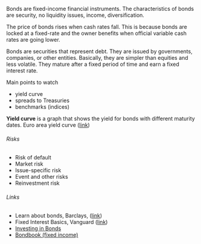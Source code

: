 ﻿Bonds are fixed-income financial instruments. The characteristics of bonds are security, no liquidity issues, income, diversification.

The price of bonds rises when cash rates fall. This is because bonds are locked at a fixed-rate and the owner benefits when official variable cash rates are going lower.
	
Bonds are securities that represent debt. They are issued by governments, companies, or other entities. Basically, they are simpler than equities and less volatile. They mature after a fixed period of time and earn a fixed interest rate.

Main points to watch

- yield curve 
- spreads to Treasuries 
- benchmarks (indices) 

**Yield curve** is a graph that shows the yield for bonds with different maturity dates. Euro area yield curve ([link](http://www.ecb.europa.eu/stats/money/yc/html/index.en.html))

###### Risks

- Risk of default
- Market risk
- Issue-specific risk
- Event and other risks
- Reinvestment risk

###### Links

- Learn about bonds, Barclays, (<a href="http://www.fixedincomeinvestor.co.uk/x/mem_barclays/learnaboutbonds.html?nodeid=49">link</a>)
- Fixed Interest Basics, Vanguard (<a href="http://www.vanguard.com.au/personal_investors/knowledge-centre/investment/basics/en/fixed-interest-basics.cfm" target="_blank">link</a>)
- [Investing in Bonds](http://investinginbonds.org)
- [Bondbook (fixed income)](http://www.fixed-income.org/)
